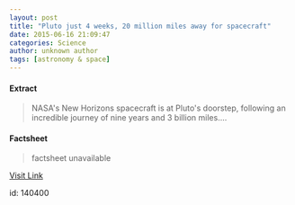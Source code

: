 ```yaml
---
layout: post
title: "Pluto just 4 weeks, 20 million miles away for spacecraft"
date: 2015-06-16 21:09:47
categories: Science
author: unknown author
tags: [astronomy & space]
---
```



#### Extract
>NASA's New Horizons spacecraft is at Pluto's doorstep, following an incredible journey of nine years and 3 billion miles....

#### Factsheet
>factsheet unavailable

[Visit Link](http://phys.org/news353693380.html)

id:  140400
